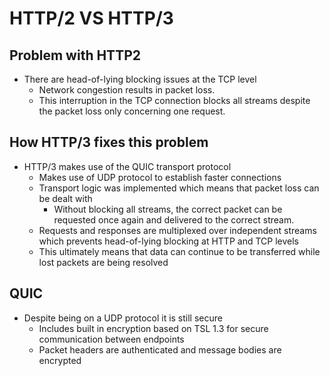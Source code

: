 # HTTP/2 VS HTTP/3

## Problem with HTTP2
- There are head-of-lying blocking issues at the TCP level
  - Network congestion results in packet loss.
  - This interruption in the TCP connection blocks all streams despite the packet loss only concerning one request.

## How HTTP/3 fixes this problem
- HTTP/3 makes use of the QUIC transport protocol
  - Makes use of UDP protocol to establish faster connections
  - Transport logic was implemented which means that packet loss can be dealt with
    - Without blocking all streams, the correct packet can be requested once again and delivered to the correct stream.
  - Requests and responses are multiplexed over independent streams which prevents head-of-lying blocking at HTTP and TCP levels
  - This ultimately means that data can continue to be transferred while lost packets are being resolved

## QUIC
- Despite being on a UDP protocol it is still secure
  - Includes built in encryption based on TSL 1.3 for secure communication between endpoints
  - Packet headers are authenticated and message bodies are encrypted 
